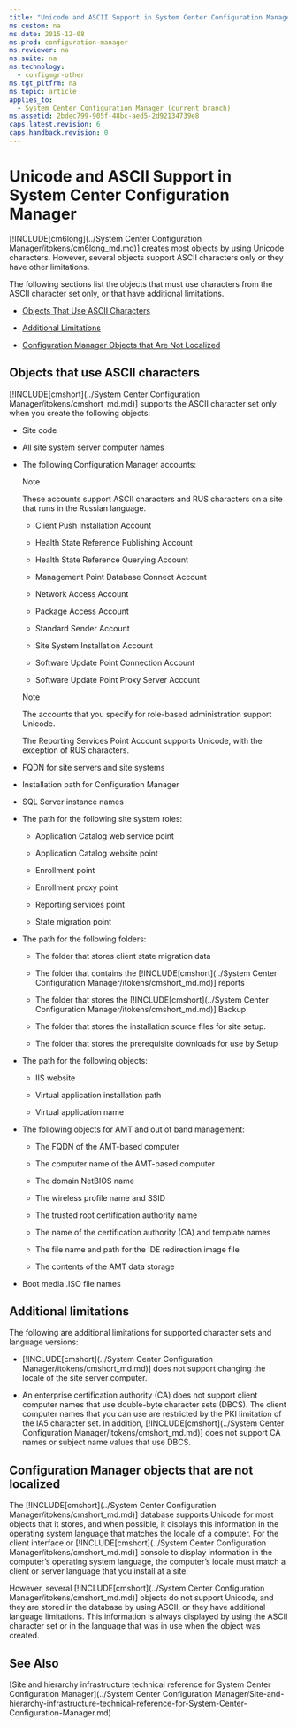 ```yaml
---
title: "Unicode and ASCII Support in System Center Configuration Manager"
ms.custom: na
ms.date: 2015-12-08
ms.prod: configuration-manager
ms.reviewer: na
ms.suite: na
ms.technology: 
  - configmgr-other
ms.tgt_pltfrm: na
ms.topic: article
applies_to: 
  - System Center Configuration Manager (current branch)
ms.assetid: 2bdec799-905f-48bc-aed5-2d92134739e8
caps.latest.revision: 6
caps.handback.revision: 0
---
```

# Unicode and ASCII Support in System Center Configuration Manager
[!INCLUDE[cm6long](../System Center Configuration Manager/itokens/cm6long_md.md)] creates most objects by using Unicode characters. However, several objects support ASCII characters only or they have other limitations.  
  
 The following sections list the objects that must use characters from the ASCII character set only, or that have additional limitations.  
  
-   [Objects That Use ASCII Characters](#BKMK_ASCIIchar)  
  
-   [Additional Limitations](#BKMK_OtherCharLimitations)  
  
-   [Configuration Manager Objects that Are Not Localized](#BKMK_LangNonLocalize)  
  
##  <a name="BKMK_ASCIIchar"></a> Objects that use ASCII characters  
 [!INCLUDE[cmshort](../System Center Configuration Manager/itokens/cmshort_md.md)] supports the ASCII character set only when you create the following objects:  
  
-   Site code  
  
-   All site system server computer names  
  
-   The following Configuration Manager accounts:  
  
    > [!NOTE]  
    >  These accounts support ASCII characters and RUS characters on a site that runs in the Russian language.  
  
    -   Client Push Installation Account  
  
    -   Health State Reference Publishing Account  
  
    -   Health State Reference Querying Account  
  
    -   Management Point Database Connect Account  
  
    -   Network Access Account  
  
    -   Package Access Account  
  
    -   Standard Sender Account  
  
    -   Site System Installation Account  
  
    -   Software Update Point Connection Account  
  
    -   Software Update Point Proxy Server Account  
  
    > [!NOTE]  
    >  The accounts that you specify for role-based administration support Unicode.  
    >   
    >  The Reporting Services Point Account supports Unicode, with the exception of RUS characters.  
  
-   FQDN for site servers and site systems  
  
-   Installation path for Configuration Manager  
  
-   SQL Server instance names  
  
-   The path for the following site system roles:  
  
    -   Application Catalog web service point  
  
    -   Application Catalog website point  
  
    -   Enrollment point  
  
    -   Enrollment proxy point  
  
    -   Reporting services point  
  
    -   State migration point  
  
-   The path for the following folders:  
  
    -   The folder that stores client state migration data  
  
    -   The folder that contains the [!INCLUDE[cmshort](../System Center Configuration Manager/itokens/cmshort_md.md)] reports  
  
    -   The folder that stores the [!INCLUDE[cmshort](../System Center Configuration Manager/itokens/cmshort_md.md)] Backup  
  
    -   The folder that stores the installation source files for site setup.  
  
    -   The folder that stores the prerequisite downloads for use by Setup  
  
-   The path for the following objects:  
  
    -   IIS website  
  
    -   Virtual application installation path  
  
    -   Virtual application name  
  
-   The following objects for AMT and out of band management:  
  
    -   The FQDN of the AMT-based computer  
  
    -   The computer name of the AMT-based computer  
  
    -   The domain NetBIOS name  
  
    -   The wireless profile name and SSID  
  
    -   The trusted root certification authority name  
  
    -   The name of the certification authority (CA) and template names  
  
    -   The file name and path for the IDE redirection image file  
  
    -   The contents of the AMT data storage  
  
-   Boot media .ISO file names  
  
##  <a name="BKMK_OtherCharLimitations"></a> Additional limitations  
 The following are additional limitations for supported character sets and language versions:  
  
-   [!INCLUDE[cmshort](../System Center Configuration Manager/itokens/cmshort_md.md)] does not support changing the locale of the site server computer.  
  
-   An enterprise certification authority (CA) does not support client computer names that use double-byte character sets (DBCS). The client computer names that you can use are restricted by the PKI limitation of the IA5 character set. In addition, [!INCLUDE[cmshort](../System Center Configuration Manager/itokens/cmshort_md.md)] does not support CA names or subject name values that use DBCS.  
  
##  <a name="BKMK_LangNonLocalize"></a> Configuration Manager objects that are not localized  
 The [!INCLUDE[cmshort](../System Center Configuration Manager/itokens/cmshort_md.md)] database supports Unicode for most objects that it stores, and when possible, it displays this information in the operating system language that matches the locale of a computer. For the client interface or [!INCLUDE[cmshort](../System Center Configuration Manager/itokens/cmshort_md.md)] console to display information in the computer’s operating system language, the computer’s locale must match a client or server language that you install at a site.  
  
 However, several [!INCLUDE[cmshort](../System Center Configuration Manager/itokens/cmshort_md.md)] objects do not support Unicode, and they are stored in the database by using ASCII, or they have additional language limitations. This information is always displayed by using the ASCII character set or in the language that was in use when the object was created.  
  
## See Also  
 [Site and hierarchy infrastructure technical reference for System Center Configuration Manager](../System Center Configuration Manager/Site-and-hierarchy-infrastructure-technical-reference-for-System-Center-Configuration-Manager.md)